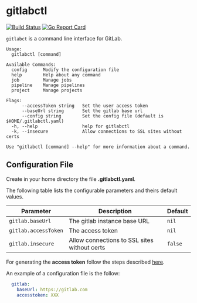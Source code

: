 gitlabctl
=========
[![Build Status](https://travis-ci.org/mosteroid/gitlabctl.svg?branch=master)](https://travis-ci.org/mosteroid/gitlabctl)
[![Go Report Card](https://goreportcard.com/badge/github.com/mosteroid/gitlabctl)](https://goreportcard.com/report/github.com/mosteroid/gitlabctl)

`gitlabct` is a command line interface for GitLab.


```
Usage:
  gitlabctl [command]

Available Commands:
  config      Modify the configuration file
  help        Help about any command
  job         Manage jobs
  pipeline    Manage pipelines
  project     Manage projects

Flags:
      --accessToken string   Set the user access token
      --baseUrl string       Set the gitlab base url
      --config string        Set the config file (default is $HOME/.gitlabctl.yaml)
  -h, --help                 help for gitlabctl
  -k, --insecure             Allow connections to SSL sites without certs

Use "gitlabctl [command] --help" for more information about a command.
```

## Configuration File
Create in your home directory the file **.gitlabctl.yaml**.

The following table lists the configurable parameters and theirs default values.

|             Parameter               |            Description                       |                    Default                |
|-------------------------------------|----------------------------------------------|-------------------------------------------|
| `gitlab.baseUrl`                    | The gitlab instance base URL                 | `nil`                                     |
| `gitlab.accessToken`                | The access token                             | `nil`                                     |
| `gitlab.insecure`                   | Allow connections to SSL sites without certs | `false`                                   |

For generating the **access token** follow the steps described [here](https://docs.gitlab.com/ee/user/profile/personal_access_tokens.html).

An example of a configuration file is the follow:

```yaml
  gitlab:
    baseUrl: https://gitlab.com
    accesstoken: XXX
```

